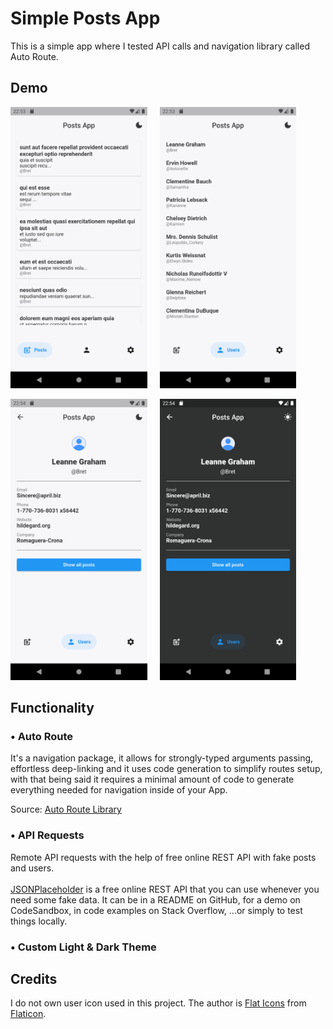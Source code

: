# Simple Posts App

This is a simple app where I tested API calls and navigation library called Auto Route.

## Demo
<p align="left">
  <img src="posts_page.png" height="450" />&nbsp;&nbsp;&nbsp;&nbsp;
  <img src="users_page.png" height="450" />&nbsp;&nbsp;&nbsp;&nbsp;
</p>
<p align="left">
 <img src="user_info_page.png" height="450" />&nbsp;&nbsp;&nbsp;&nbsp;
 <img src="dark_mode.png" height="450" />&nbsp;&nbsp;&nbsp;&nbsp;
</p>

## Functionality

### • Auto Route
It's a navigation package, it allows for strongly-typed arguments passing, effortless deep-linking and it uses code generation to simplify routes setup, with that being said it requires a minimal amount of code to generate everything needed for navigation inside of your App.

Source: [Auto Route Library](https://pub.dev/packages/auto_route) <br/>

### • API Requests

Remote API requests with the help of free online REST API with fake posts and users. <br/><br/>
[JSONPlaceholder](https://jsonplaceholder.typicode.com/) is a free online REST API that you can use whenever you need some fake data. It can be in a README on GitHub, for a demo on CodeSandbox, in code examples on Stack Overflow, ...or simply to test things locally.

### • Custom Light & Dark Theme

## Credits
I do not own user icon used in this project. The author is [Flat Icons](https://www.flaticon.com/premium-icon/play_3588455) from [Flaticon](https://www.flaticon.com/).
